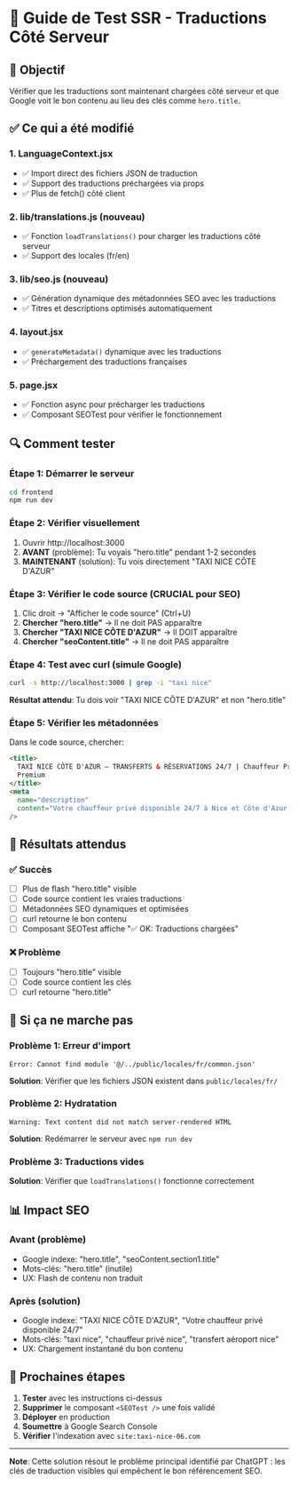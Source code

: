 # 🧪 Guide de Test SSR - Traductions Côté Serveur

## 🎯 Objectif

Vérifier que les traductions sont maintenant chargées côté serveur et que Google voit le bon contenu au lieu des clés comme `hero.title`.

## ✅ Ce qui a été modifié

### 1. **LanguageContext.jsx**

- ✅ Import direct des fichiers JSON de traduction
- ✅ Support des traductions préchargées via props
- ✅ Plus de fetch() côté client

### 2. **lib/translations.js** (nouveau)

- ✅ Fonction `loadTranslations()` pour charger les traductions côté serveur
- ✅ Support des locales (fr/en)

### 3. **lib/seo.js** (nouveau)

- ✅ Génération dynamique des métadonnées SEO avec les traductions
- ✅ Titres et descriptions optimisés automatiquement

### 4. **layout.jsx**

- ✅ `generateMetadata()` dynamique avec les traductions
- ✅ Préchargement des traductions françaises

### 5. **page.jsx**

- ✅ Fonction async pour précharger les traductions
- ✅ Composant SEOTest pour vérifier le fonctionnement

## 🔍 Comment tester

### Étape 1: Démarrer le serveur

```bash
cd frontend
npm run dev
```

### Étape 2: Vérifier visuellement

1. Ouvrir http://localhost:3000
2. **AVANT** (problème): Tu voyais "hero.title" pendant 1-2 secondes
3. **MAINTENANT** (solution): Tu vois directement "TAXI NICE CÔTE D'AZUR"

### Étape 3: Vérifier le code source (CRUCIAL pour SEO)

1. Clic droit → "Afficher le code source" (Ctrl+U)
2. **Chercher "hero.title"** → Il ne doit PAS apparaître
3. **Chercher "TAXI NICE CÔTE D'AZUR"** → Il DOIT apparaître
4. **Chercher "seoContent.title"** → Il ne doit PAS apparaître

### Étape 4: Test avec curl (simule Google)

```bash
curl -s http://localhost:3000 | grep -i "taxi nice"
```

**Résultat attendu**: Tu dois voir "TAXI NICE CÔTE D'AZUR" et non "hero.title"

### Étape 5: Vérifier les métadonnées

Dans le code source, chercher:

```html
<title>
  TAXI NICE CÔTE D'AZUR – TRANSFERTS & RÉSERVATIONS 24/7 | Chauffeur Privé
  Premium
</title>
<meta
  name="description"
  content="Votre chauffeur privé disponible 24/7 à Nice et Côte d'Azur..."
/>
```

## 🎯 Résultats attendus

### ✅ Succès

- [ ] Plus de flash "hero.title" visible
- [ ] Code source contient les vraies traductions
- [ ] Métadonnées SEO dynamiques et optimisées
- [ ] curl retourne le bon contenu
- [ ] Composant SEOTest affiche "✅ OK: Traductions chargées"

### ❌ Problème

- [ ] Toujours "hero.title" visible
- [ ] Code source contient les clés
- [ ] curl retourne "hero.title"

## 🔧 Si ça ne marche pas

### Problème 1: Erreur d'import

```
Error: Cannot find module '@/../public/locales/fr/common.json'
```

**Solution**: Vérifier que les fichiers JSON existent dans `public/locales/fr/`

### Problème 2: Hydratation

```
Warning: Text content did not match server-rendered HTML
```

**Solution**: Redémarrer le serveur avec `npm run dev`

### Problème 3: Traductions vides

**Solution**: Vérifier que `loadTranslations()` fonctionne correctement

## 📊 Impact SEO

### Avant (problème)

- Google indexe: "hero.title", "seoContent.section1.title"
- Mots-clés: "hero.title" (inutile)
- UX: Flash de contenu non traduit

### Après (solution)

- Google indexe: "TAXI NICE CÔTE D'AZUR", "Votre chauffeur privé disponible 24/7"
- Mots-clés: "taxi nice", "chauffeur privé nice", "transfert aéroport nice"
- UX: Chargement instantané du bon contenu

## 🚀 Prochaines étapes

1. **Tester** avec les instructions ci-dessus
2. **Supprimer** le composant `<SEOTest />` une fois validé
3. **Déployer** en production
4. **Soumettre** à Google Search Console
5. **Vérifier** l'indexation avec `site:taxi-nice-06.com`

---

**Note**: Cette solution résout le problème principal identifié par ChatGPT : les clés de traduction visibles qui empêchent le bon référencement SEO.



















